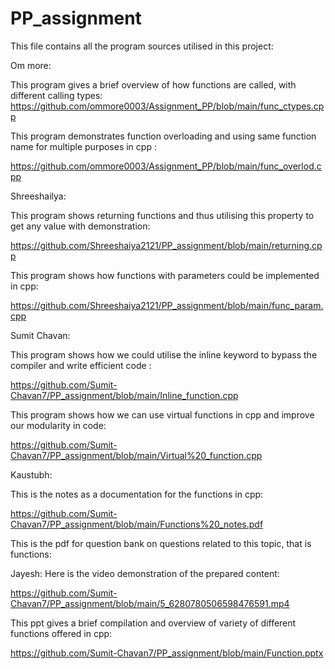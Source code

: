 # PP_assignment
This file contains all the program sources 
utilised in this project:

Om more:

This program gives a brief overview of how functions are called, with different calling types:
https://github.com/ommore0003/Assignment_PP/blob/main/func_ctypes.cpp

This program demonstrates function overloading and using same function name for multiple purposes in cpp :

https://github.com/ommore0003/Assignment_PP/blob/main/func_overlod.cpp

Shreeshailya:

This program shows returning functions and thus utilising this property to get any value with demonstration:

https://github.com/Shreeshaiya2121/PP_assignment/blob/main/returning.cpp

This program shows how functions with parameters could be implemented in cpp:

https://github.com/Shreeshaiya2121/PP_assignment/blob/main/func_param.cpp

Sumit Chavan:

This program shows how we could utilise the inline keyword to bypass the compiler and write efficient code :

https://github.com/Sumit-Chavan7/PP_assignment/blob/main/Inline_function.cpp

This program shows how we can use virtual functions in cpp and improve our modularity in code:

https://github.com/Sumit-Chavan7/PP_assignment/blob/main/Virtual%20_function.cpp

Kaustubh:

This is the notes as a documentation for the functions in cpp:

https://github.com/Sumit-Chavan7/PP_assignment/blob/main/Functions%20_notes.pdf

This is the pdf for question bank on questions related to this topic, that is functions:



Jayesh:
Here is the video demonstration of the prepared content:

https://github.com/Sumit-Chavan7/PP_assignment/blob/main/5_6280780506598476591.mp4

This ppt gives a brief compilation and overview of variety of different functions offered in cpp:

https://github.com/Sumit-Chavan7/PP_assignment/blob/main/Function.pptx

